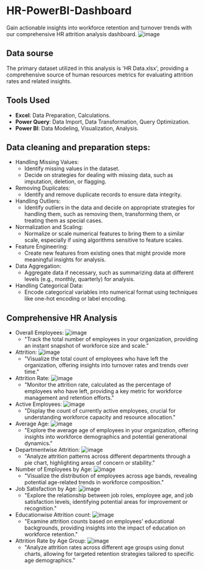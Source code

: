 # HR-PowerBI-Dashboard
Gain actionable insights into workforce retention and turnover trends with our comprehensive HR attrition analysis dashboard.
![image](https://github.com/Lokasunder-s/HR-PowerBI-Dashboard/assets/154940528/b4f8bc05-d746-4a22-93d3-da89be202fe3)

## Data sourse
The primary dataset utilized in this analysis is 'HR Data.xlsx', providing a comprehensive source of human resources metrics for evaluating attrition rates and related insights.
## Tools Used 
 - **Excel**: Data Preparation, Calculations.
 - **Power Query**: Data Import, Data Transformation, Query Optimization.
 - **Power BI**: Data Modeling, Visualization, Analysis.
## Data cleaning and preparation steps:
 - Handling Missing Values:
    - Identify missing values in the dataset.
    - Decide on strategies for dealing with missing data, such as imputation, deletion, or flagging.
  - Removing Duplicates:
    - Identify and remove duplicate records to ensure data integrity.
  - Handling Outliers:
    - Identify outliers in the data and decide on appropriate strategies for handling them, such as removing them, transforming them, or treating them as special cases.
  - Normalization and Scaling:
    - Normalize or scale numerical features to bring them to a similar scale, especially if using algorithms sensitive to feature scales.
  - Feature Engineering:
    - Create new features from existing ones that might provide more meaningful insights for analysis.
  - Data Aggregation:
    - Aggregate data if necessary, such as summarizing data at different levels (e.g., monthly, quarterly) for analysis.
  - Handling Categorical Data:
    - Encode categorical variables into numerical format using techniques like one-hot encoding or label encoding.
## Comprehensive HR Analysis
  - Overall Employees:
    ![image](https://github.com/Lokasunder-s/HR-PowerBI-Dashboard/assets/154940528/4686ccc7-83a5-4062-b71c-2d1400b991d1)
     - "Track the total number of employees in your organization, providing an instant snapshot of workforce size and scale."
  - Attrition:
    ![image](https://github.com/Lokasunder-s/HR-PowerBI-Dashboard/assets/154940528/449d3b4a-fe80-4027-9e76-4870f66b1c32)
    - "Visualize the total count of employees who have left the organization, offering insights into turnover rates and trends over time."
 - Attrition Rate:
   ![image](https://github.com/Lokasunder-s/HR-PowerBI-Dashboard/assets/154940528/756d819a-2abf-407d-bbe1-f14094f37e8e)
   - "Monitor the attrition rate, calculated as the percentage of employees who have left, providing a key metric for workforce management and retention efforts."
 - Active Employees:
   ![image](https://github.com/Lokasunder-s/HR-PowerBI-Dashboard/assets/154940528/58b39f97-f7c7-4df4-af63-4ea4d69181b8)
   - "Display the count of currently active employees, crucial for understanding workforce capacity and resource allocation."
 - Average Age:
   ![image](https://github.com/Lokasunder-s/HR-PowerBI-Dashboard/assets/154940528/526531cb-8633-448a-9207-168cddadd6a0)
   - "Explore the average age of employees in your organization, offering insights into workforce demographics and potential generational dynamics."
 - Departmentwise Attrition:
   ![image](https://github.com/Lokasunder-s/HR-PowerBI-Dashboard/assets/154940528/453f12af-2854-4ae5-a744-290175c29680)
   - "Analyze attrition patterns across different departments through a pie chart, highlighting areas of concern or stability."
 - Number of Employees by Age:
   ![image](https://github.com/Lokasunder-s/HR-PowerBI-Dashboard/assets/154940528/90da80bc-67d6-4184-ae27-db91b13b85a8)
   - "Visualize the distribution of employees across age bands, revealing potential age-related trends in workforce composition."
 - Job Satisfaction by Age:
   ![image](https://github.com/Lokasunder-s/HR-PowerBI-Dashboard/assets/154940528/39081851-b93c-460c-a4c2-1dcfec4778d1)
   - "Explore the relationship between job roles, employee age, and job satisfaction levels, identifying potential areas for improvement or recognition."
 - Educationwise Attrition count:
   ![image](https://github.com/Lokasunder-s/HR-PowerBI-Dashboard/assets/154940528/cc4cbc37-5121-4d07-be7e-554ea3b6bd15)
   - "Examine attrition counts based on employees' educational backgrounds, providing insights into the impact of education on workforce retention."
 - Attrition Rate by Age Group:
   ![image](https://github.com/Lokasunder-s/HR-PowerBI-Dashboard/assets/154940528/57886f61-337c-4dc3-a2b8-f888f9e1d9dd)
   - "Analyze attrition rates across different age groups using donut charts, allowing for targeted retention strategies tailored to specific age demographics."
